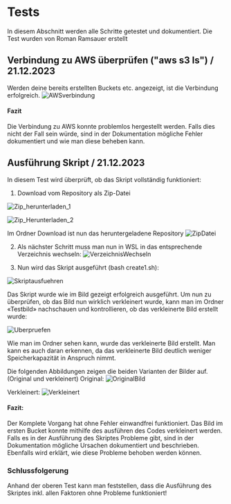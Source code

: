 # Tests
In diesem Abschnitt werden alle Schritte getestet und dokumentiert. 
Die Test wurden von Roman Ramsauer erstellt 

## Verbindung zu AWS überprüfen ("aws s3 ls") / 21.12.2023 
Werden deine bereits erstellten Buckets etc. angezeigt, ist die Verbindung erfolgreich.
![AWSverbindung]( https://github.com/markokokoko/Projekt-Modul-346/blob/main/Bilder/AWSverbindung.png)

#### Fazit
Die Verbindung zu AWS konnte problemlos hergestellt werden. Falls dies nicht der Fall sein würde, sind in der Dokumentation mögliche Fehler dokumentiert und wie man diese beheben kann.

## Ausführung Skript / 21.12.2023 
In diesem Test wird überprüft, ob das Skript vollständig funktioniert:

1.	Download vom Repository als Zip-Datei

![Zip_herunterladen_1](https://github.com/markokokoko/ProjektM346/blob/main/Bilder/Zip_Herunterladen_1.png)

![Zip_Herunterladen_2](https://github.com/markokokoko/ProjektM346/blob/main/Bilder/Zip_herunterladen_2.png)

Im Ordner Download ist nun das heruntergeladene Repository 
![ZipDatei]( https://github.com/markokokoko/ProjektM346/blob/main/Bilder/ZipDatei.png)

2.	Als nächster Schritt muss man nun in WSL in das entsprechende Verzeichnis wechseln:
![VerzeichnisWechseln](https://github.com/markokokoko/ProjektM346/blob/main/Bilder/verzeichnisWechseln.png)

3.	Nun wird das Skript ausgeführt (bash create1.sh):

![Skriptausfuehren](https://github.com/markokokoko/ProjektM346/blob/main/Bilder/Skriptausgefuehrt.png)

Das Skript wurde wie im Bild gezeigt erfolgreich ausgeführt. Um nun zu überprüfen, ob das Bild nun wirklich verkleinert wurde, kann man im Ordner «Testbild» nachschauen und kontrollieren, ob das verkleinerte Bild erstellt wurde:

![Uberpruefen](https://github.com/markokokoko/ProjektM346/blob/main/Bilder/Ueberpruefen.png)

Wie man im Ordner sehen kann, wurde das verkleinerte Bild erstellt. Man kann es auch daran erkennen, da das verkleinerte Bild deutlich weniger Speicherkapazität in Anspruch nimmt. 


Die folgenden Abbildungen zeigen die beiden Varianten der Bilder auf. (Original und verkleinert)
Original:
![OriginalBild](https://github.com/markokokoko/ProjektM346/blob/main/Bilder/OriginalBild.png)

Verkleinert:
![Verkleinert](https://github.com/markokokoko/ProjektM346/blob/main/Bilder/VerkleinertBild.png)

#### Fazit:
Der Komplete Vorgang hat ohne Fehler einwandfrei funktioniert. Das Bild im ersten Bucket konnte mithilfe des ausführen des Codes verkleinert werden.
Falls es in der Ausführung des Skriptes Probleme gibt, sind in der Dokumentation mögliche Ursachen dokumentiert und beschrieben. Ebenfalls wird erklärt, wie diese Probleme behoben werden können. 


### Schlussfolgerung 
Anhand der oberen Test kann man feststellen, dass die Ausführung des Skriptes inkl. allen Faktoren ohne Probleme funktioniert!

